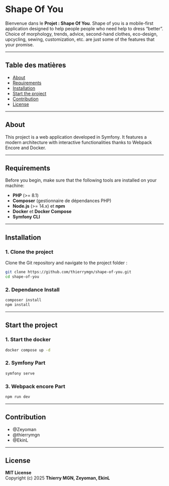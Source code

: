 # Shape Of You

Bienvenue dans le **Projet : Shape Of You**. Shape of you is a mobile-first application designed to help people
people who need help to dress “better”. Choice of
morphology, trends, advice, second-hand clothes, eco-design,
upcycling, sewing, customization, etc. are just some of the features that
your promise.

---

## Table des matières

- [About](#About)
- [Requirements](#Requirements)
- [Installation](#installation)
- [Start the project](#Start-the-project)
- [Contribution](#contribution)
- [License](#license)

---

## About

This project is a web application developed in Symfony. It features a modern architecture with interactive functionalities thanks to Webpack Encore and Docker.

---

## Requirements

Before you begin, make sure that the following tools are installed on your machine:

- **PHP** (>= 8.1)
- **Composer** (gestionnaire de dépendances PHP)
- **Node.js** (>= 14.x) et **npm**
- **Docker** et **Docker Compose**
- **Symfony CLI**

---

## Installation

### 1. Clone the project

Clone the Git repository and navigate to the project folder :

```bash
git clone https://github.com/thierrymgn/shape-of-you.git
cd shape-of-you
```

### 2. Dependance Install

```bash
composer install
npm install
```

---

## Start the project

### 1. Start the docker

```bash
docker compose up -d
```
### 2. Symfony Part

```bash
symfony serve
```

### 3. Webpack encore Part

```bash
npm run dev
```

---

## Contribution

- @Zeyoman
- @thierrymgn
- @EkinL

---

## License

**MIT License**
\
Copyright (c) 2025 **Thierry MGN, Zeyoman, EkinL**